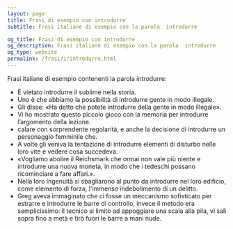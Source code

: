 ```yaml
---
layout: page
title: Frasi di esempio con introdurre 
subtitle: Frasi italiane di esempio con la parola  introdurre

og_title: Frasi di esempio con introdurre 
og_description: Frasi italiane di esempio con la parola  introdurre
og_type: website
permalink: /frasi/i/introdurre.html
---
```


Frasi italiane di esempio contenenti la parola introdurre:


- È vietato introdurre il sublime nella storia.
- Uno è che abbiamo la possibilità di introdurre gente in modo illegale.
- Gli disse: «Ha detto che potete introdurre della gente in modo illegale».
- Vi ho mostrato questo piccolo gioco con la memoria per introdurre l’argomento della lezione.
- calare con sorprendente regolarità, e anche la decisione di introdurre un personaggio femminile che.
- A volte gli veniva la tentazione di introdurre elementi di disturbo nelle loro vite e vedere cosa succedeva.
- «Vogliamo abolire il Reichsmark che ormai non vale più niente e introdurre una nuova moneta, in modo che i tedeschi possano ricominciare a fare affari.».
- Nella loro ingenuità si sbagliarono al punto da introdurre nel loro edificio, come elemento di forza, l'immenso indebolimento di un delitto.
- Greg aveva immaginato che ci fosse un meccanismo sofisticato per estrarre e introdurre le barre di controllo, invece il metodo era semplicissimo: il tecnico si limitò ad appoggiare una scala alla pila, vi salì sopra fino a metà e tirò fuori le barre a mani nude.
